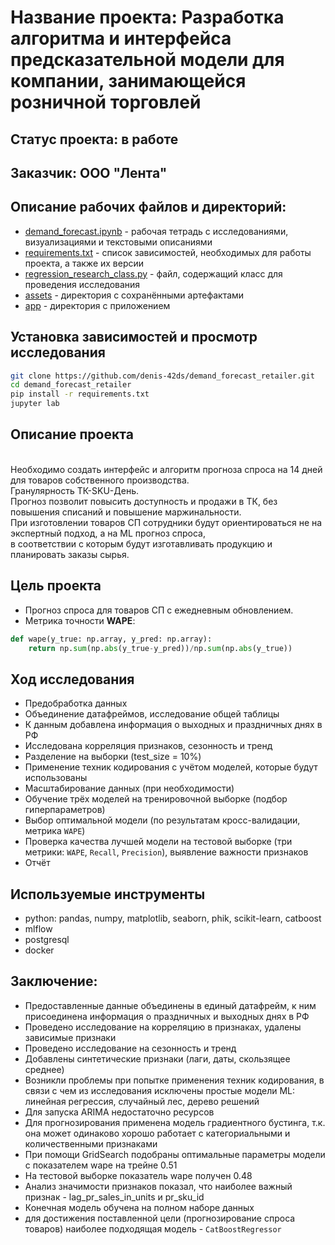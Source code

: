 # Название проекта: Разработка алгоритма и интерфейса предсказательной модели для компании, занимающейся розничной торговлей

## Статус проекта: в работе

## Заказчик: ООО "Лента"

## Описание рабочих файлов и директорий:
- [demand_forecast.ipynb](https://github.com/denis-42ds/demand_forecast_retailer/blob/lenta/demand_forecast.ipynb) - рабочая тетрадь с исследованиями, визуализациями и текстовыми описаниями
- [requirements.txt](https://github.com/denis-42ds/demand_forecast_retailer/blob/lenta/requirements.txt) - список зависимостей, необходимых для работы проекта, а также их версии
- [regression_research_class.py](https://github.com/denis-42ds/demand_forecast_retailer/blob/lenta/regression_research_class.py) - файл, содержащий класс для проведения исследования
- [assets](https://github.com/denis-42ds/demand_forecast_retailer/tree/lenta/assets) - директория с сохранёнными артефактами
- [app](https://github.com/denis-42ds/demand_forecast_retailer/tree/lenta/app) - директория с приложением

## Установка зависимостей и просмотр исследования
```Bash
git clone https://github.com/denis-42ds/demand_forecast_retailer.git
cd demand_forecast_retailer
pip install -r requirements.txt
jupyter lab
```

## Описание проекта
<br>Необходимо создать интерфейс и алгоритм прогноза спроса на 14 дней для товаров собственного производства. 
<br>Гранулярность ТК-SKU-День. 
<br>Прогноз позволит повысить доступность и продажи в ТК, без повышения списаний и повышение маржинальности. 
<br>При изготовлении товаров СП сотрудники будут ориентироваться не на экспертный подход, а на ML прогноз спроса, 
<br>в соответствии с которым будут изготавливать продукцию и планировать заказы сырья.

## Цель проекта
- Прогноз спроса для товаров СП с ежедневным обновлением.
- Метрика точности **WAPE**:
```Python
def wape(y_true: np.array, y_pred: np.array):
    return np.sum(np.abs(y_true-y_pred))/np.sum(np.abs(y_true))
```
	
## Ход исследования
- Предобработка данных
- Объединение датафреймов, исследование общей таблицы
- К данным добавлена информация о выходных и праздничных днях в РФ
- Исследована корреляция признаков, сезонность и тренд
- Разделение на выборки (test_size = 10%)
- Применение техник кодирования с учётом моделей, которые будут использованы
- Масштабирование данных (при необходимости)
- Обучение трёх моделей на тренировочной выборке (подбор гиперпараметров)
- Выбор оптимальной модели (по результатам кросс-валидации, метрика `WAPE`)
- Проверка качества лучшей модели на тестовой выборке (три метрики: `WAPE`, `Recall`, `Precision`), выявление важности признаков
- Отчёт

## Используемые инструменты
- python: pandas, numpy, matplotlib, seaborn, phik, scikit-learn, catboost
- mlflow
- postgresql
- docker

## Заключение:
- Предоставленные данные объединены в единый датафрейм, к ним присоединена информация о праздничных и выходных днях в РФ
- Проведено исследование на корреляцию в признаках, удалены зависимые признаки
- Проведено исследование на сезонность и тренд
- Добавлены синтетические признаки (лаги, даты, скользящее среднее)
- Возникли проблемы при попытке применения техник кодирования, в связи с чем из исследования исключены простые модели ML: линейная регрессия, случайный лес, дерево решений
- Для запуска ARIMA недостаточно ресурсов
- Для прогнозирования применена модель градиентного бустинга, т.к. она может одинаково хорошо работает с категориальными и количественными признаками
- При помощи GridSearch подобраны оптимальные параметры модели с показателем wape на трейне 0.51
- На тестовой выборке показатель wape получен 0.48
- Анализ значимости признаков показал, что наиболее важный признак - lag_pr_sales_in_units и pr_sku_id
- Конечная модель обучена на полном наборе данных
- для достижения поставленной цели (прогнозирование спроса товаров) наиболее подходящая модель - `CatBoostRegressor`

